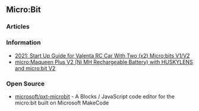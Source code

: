 ## Micro:Bit


### Articles


### Information
- [2021: Start Up Guide for Valenta RC Car With Two (x2) Micro:bits V1/V2](https://www.instructables.com/Start-Up-Guide-2021-for-Valenta-RC-Car-With-X2-Mic/)
- [micro:Maqueen Plus V2 (Ni MH Rechargeable Battery) with HUSKYLENS and micro:bit V2](https://www.dfrobot.com/product-2030.html)



### Open Source
- [microsoft/pxt-microbit](https://github.com/microsoft/pxt-microbit) - A Blocks / JavaScript code editor for the micro:bit built on Microsoft MakeCode

